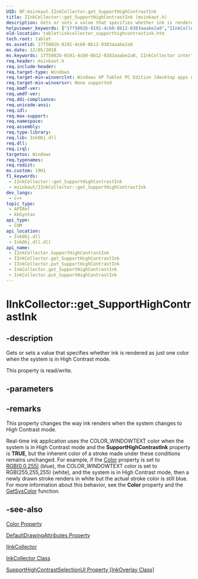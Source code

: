 ```yaml
---
UID: NF:msinkaut.IInkCollector.get_SupportHighContrastInk
title: IInkCollector::get_SupportHighContrastInk (msinkaut.h)
description: Gets or sets a value that specifies whether ink is rendered as just one color when the system is in High Contrast mode.
helpviewer_keywords: ["17f5002b-0191-4cb0-8b12-0383aaabe2a8","IInkCollector interface [Tablet PC]","SupportHighContrastInk property","IInkCollector.SupportHighContrastInk","IInkCollector.get_SupportHighContrastInk","IInkCollector::SupportHighContrastInk","IInkCollector::get_SupportHighContrastInk","IInkCollector::put_SupportHighContrastInk","InkCollector.get_SupportHighContrastInk","InkCollector.put_SupportHighContrastInk","SupportHighContrastInk property [Tablet PC]","SupportHighContrastInk property [Tablet PC]","IInkCollector interface","get_SupportHighContrastInk","msinkaut/IInkCollector::SupportHighContrastInk","msinkaut/IInkCollector::get_SupportHighContrastInk","msinkaut/IInkCollector::put_SupportHighContrastInk","put_SupportHighContrastInk","tablet.inkcollector_supporthighcontrastink"]
old-location: tablet\inkcollector_supporthighcontrastink.htm
tech.root: tablet
ms.assetid: 17f5002b-0191-4cb0-8b12-0383aaabe2a8
ms.date: 12/05/2018
ms.keywords: 17f5002b-0191-4cb0-8b12-0383aaabe2a8, IInkCollector interface [Tablet PC],SupportHighContrastInk property, IInkCollector.SupportHighContrastInk, IInkCollector.get_SupportHighContrastInk, IInkCollector::SupportHighContrastInk, IInkCollector::get_SupportHighContrastInk, IInkCollector::put_SupportHighContrastInk, InkCollector.get_SupportHighContrastInk, InkCollector.put_SupportHighContrastInk, SupportHighContrastInk property [Tablet PC], SupportHighContrastInk property [Tablet PC],IInkCollector interface, get_SupportHighContrastInk, msinkaut/IInkCollector::SupportHighContrastInk, msinkaut/IInkCollector::get_SupportHighContrastInk, msinkaut/IInkCollector::put_SupportHighContrastInk, put_SupportHighContrastInk, tablet.inkcollector_supporthighcontrastink
req.header: msinkaut.h
req.include-header: 
req.target-type: Windows
req.target-min-winverclnt: Windows XP Tablet PC Edition [desktop apps only]
req.target-min-winversvr: None supported
req.kmdf-ver: 
req.umdf-ver: 
req.ddi-compliance: 
req.unicode-ansi: 
req.idl: 
req.max-support: 
req.namespace: 
req.assembly: 
req.type-library: 
req.lib: InkObj.dll
req.dll: 
req.irql: 
targetos: Windows
req.typenames: 
req.redist: 
ms.custom: 19H1
f1_keywords:
 - IInkCollector::get_SupportHighContrastInk
 - msinkaut/IInkCollector::get_SupportHighContrastInk
dev_langs:
 - c++
topic_type:
 - APIRef
 - kbSyntax
api_type:
 - COM
api_location:
 - InkObj.dll
 - InkObj.dll.dll
api_name:
 - IInkCollector.SupportHighContrastInk
 - IInkCollector.get_SupportHighContrastInk
 - IInkCollector.put_SupportHighContrastInk
 - InkCollector.get_SupportHighContrastInk
 - InkCollector.put_SupportHighContrastInk
---
```


# IInkCollector::get_SupportHighContrastInk


## -description

Gets or sets a value that specifies whether ink is rendered as just one color when the system is in High Contrast mode.



This property is read/write.

## -parameters

## -remarks

This property changes the way ink renders when the system changes to High Contrast mode.

Real-time ink application uses the COLOR_WINDOWTEXT color when the system is in High Contrast mode and the <b>SupportHighContrastInk</b> property is <b>TRUE</b>, but the inherent color of a stroke made under these conditions remains unchanged. For example, if the <a href="/windows/desktop/api/msinkaut/nf-msinkaut-iinkdrawingattributes-get_color">Color</a> property is set to <a href="/windows/desktop/api/wingdi/nf-wingdi-rgb">RGB(0,0,255)</a> (blue), the COLOR_WINDOWTEXT color is set to RGB(255,255,255) (white), and the system is in High Contrast mode, then a newly drawn stroke renders in white but the actual stroke color is still blue. For more information about this behavior, see the <b>Color</b> property and the <a href="/windows/desktop/api/winuser/nf-winuser-getsyscolor">GetSysColor</a> function.

## -see-also

<a href="/windows/desktop/api/msinkaut/nf-msinkaut-iinkdrawingattributes-get_color">Color Property</a>



<a href="/windows/desktop/api/msinkaut/nf-msinkaut-iinkcollector-get_defaultdrawingattributes">DefaultDrawingAttributes Property</a>



<a href="../msinkaut/nn-msinkaut-iinkcollector.md">IInkCollector</a>



<a href="/windows/desktop/tablet/inkcollector-class">InkCollector Class</a>



<a href="/windows/desktop/api/msinkaut/nf-msinkaut-iinkoverlay-get_supporthighcontrastselectionui">SupportHighContrastSelectionUI Property [InkOverlay Class]</a>
